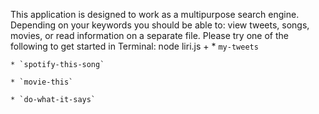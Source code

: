 This application is designed to work as a multipurpose search engine.
Depending on your keywords you should be able to: view tweets, songs, movies, or read information on a separate file.
Please try one of the following to get started in Terminal:
node liri.js + 
    * `my-tweets`

    * `spotify-this-song`

    * `movie-this`

    * `do-what-it-says`
